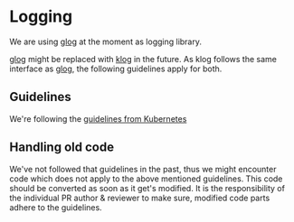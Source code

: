 # Logging

We are using [glog](https://github.com/golang/glog) at the moment as logging library.

[glog](https://github.com/golang/glog) might be replaced with [klog](https://github.com/kubernetes/klog) in the future.
As klog follows the same interface as [glog](https://github.com/golang/glog), the following guidelines apply for both.


## Guidelines

We're following the [guidelines from Kubernetes](https://github.com/kubernetes/community/blob/b3349d5b1354df814b67bbdee6890477f3c250cb/contributors/devel/logging.md)


## Handling old code

We've not followed that guidelines in the past, thus we might encounter code which does not apply to the above mentioned guidelines.
This code should be converted as soon as it get's modified.
It is the responsibility of the individual PR author & reviewer to make sure, modified code parts adhere to the guidelines.

